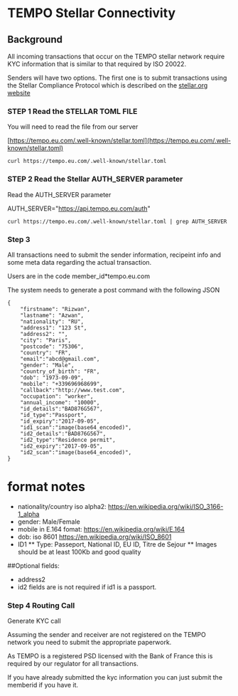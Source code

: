 # TEMPO Stellar Connectivity


## Background

All incoming transactions that occur on the TEMPO stellar network require KYC information that is similar to that required by ISO 20022.

Senders will have two options. The first one is to submit transactions using the Stellar Compliance Protocol which is described on the [stellar.org website](https://www.stellar.org/developers/guides/compliance-protocol.html)





### STEP 1 Read the STELLAR TOML FILE

You will need to read the file from our server

[https://tempo.eu.com/.well-known/stellar.toml](https://tempo.eu.com/.well-known/stellar.toml)

```
curl https://tempo.eu.com/.well-known/stellar.toml
```


### STEP 2 Read the Stellar AUTH_SERVER parameter

Read the AUTH_SERVER parameter

AUTH_SERVER="https://api.tempo.eu.com/auth"

```
curl https://tempo.eu.com/.well-known/stellar.toml | grep AUTH_SERVER
```

### Step 3

All transactions need to submit the sender information, recipeint info and some meta data regarding the actual transaction.

Users are in the code member_id*tempo.eu.com

The system needs to generate a post command with the following JSON

```
{
    "firstname": "Rizwan",
    "lastname": "Azwan",
    "nationality": "RU",
    "address1": "123 St",
    "address2": "",
    "city": "Paris",
    "postcode": "75306",
    "country": "FR",
    "email":"abcd@gmail.com",
    "gender": "Male",
    "country_of_birth": "FR",
    "dob": "1973-09-09",
    "mobile": "+339696968699",
    "callback":"http://www.test.com",
    "occupation": "worker",
    "annual_income": "10000", 
	"id_details":"BAD876G567",
	"id_type":"Passport",
	"id_expiry":"2017-09-05",
	"id1_scan":"image(base64_encoded)",
	"id2_details":"BAD876G567",
	"id2_type":"Residence permit",
	"id2_expiry":"2017-09-05",
	"id2_scan":"image(base64_encoded)",
}
```
# format notes
* nationality/country iso alpha2:
 https://en.wikipedia.org/wiki/ISO_3166-1_alpha
* gender: Male/Female
* mobile in E.164 fomat:
 https://en.wikipedia.org/wiki/E.164
* dob: iso 8601
 https://en.wikipedia.org/wiki/ISO_8601
* ID1
** Type: Passeport, National ID, EU ID, Titre de Sejour
** Images should be at least 100Kb and good quality

##Optional fields: 
* address2
* id2 fields are is not required if id1 is a passport.




### Step 4 Routing Call


Generate KYC call

Assuming the sender and receiver are not registered on the TEMPO network you need to submit the appropriate paperwork.

As TEMPO is a registered PSD licensed with the Bank of France this is required by our regulator for all transactions.

If you have already submitted the kyc information you can just submit the memberid if you have it.







